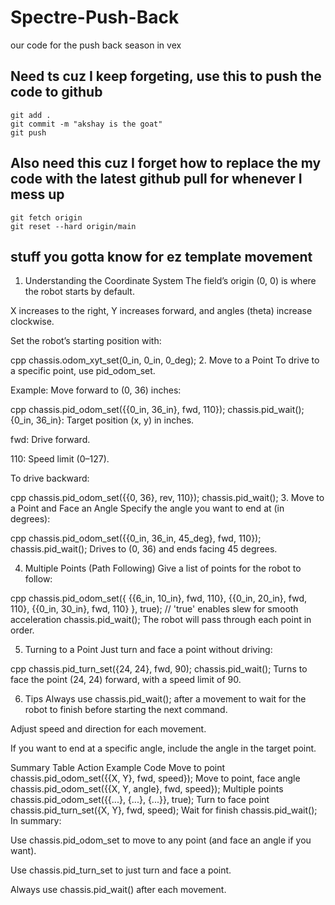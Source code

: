 # Spectre-Push-Back
our code for the push back season in vex


## Need ts cuz I keep forgeting, use this to push the code to github

```
git add .
git commit -m "akshay is the goat"
git push
```

## Also need this cuz I forget how to replace the my code with the latest github pull for whenever I mess up
```
git fetch origin
git reset --hard origin/main
```


## stuff you gotta know for ez template movement

1. Understanding the Coordinate System
The field’s origin (0, 0) is where the robot starts by default.

X increases to the right, Y increases forward, and angles (theta) increase clockwise.

Set the robot’s starting position with:

cpp
chassis.odom_xyt_set(0_in, 0_in, 0_deg);
2. Move to a Point
To drive to a specific point, use pid_odom_set.

Example: Move forward to (0, 36) inches:

cpp
chassis.pid_odom_set({{0_in, 36_in}, fwd, 110});
chassis.pid_wait();
{0_in, 36_in}: Target position (x, y) in inches.

fwd: Drive forward.

110: Speed limit (0–127).

To drive backward:

cpp
chassis.pid_odom_set({{0, 36}, rev, 110});
chassis.pid_wait();
3. Move to a Point and Face an Angle
Specify the angle you want to end at (in degrees):

cpp
chassis.pid_odom_set({{0_in, 36_in, 45_deg}, fwd, 110});
chassis.pid_wait();
Drives to (0, 36) and ends facing 45 degrees.

4. Multiple Points (Path Following)
Give a list of points for the robot to follow:

cpp
chassis.pid_odom_set({
  {{6_in, 10_in}, fwd, 110},
  {{0_in, 20_in}, fwd, 110},
  {{0_in, 30_in}, fwd, 110}
}, true); // 'true' enables slew for smooth acceleration
chassis.pid_wait();
The robot will pass through each point in order.

5. Turning to a Point
Just turn and face a point without driving:

cpp
chassis.pid_turn_set({24, 24}, fwd, 90);
chassis.pid_wait();
Turns to face the point (24, 24) forward, with a speed limit of 90.

6. Tips
Always use chassis.pid_wait(); after a movement to wait for the robot to finish before starting the next command.

Adjust speed and direction for each movement.

If you want to end at a specific angle, include the angle in the target point.

Summary Table
Action	Example Code
Move to point	chassis.pid_odom_set({{X, Y}, fwd, speed});
Move to point, face angle	chassis.pid_odom_set({{X, Y, angle}, fwd, speed});
Multiple points	chassis.pid_odom_set({{...}, {...}, {...}}, true);
Turn to face point	chassis.pid_turn_set({X, Y}, fwd, speed);
Wait for finish	chassis.pid_wait();
In summary:

Use chassis.pid_odom_set to move to any point (and face an angle if you want).

Use chassis.pid_turn_set to just turn and face a point.

Always use chassis.pid_wait() after each movement.